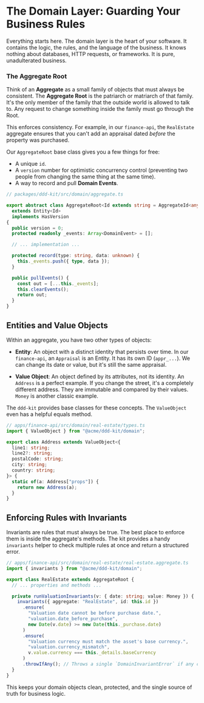 # The Domain Layer: Guarding Your Business Rules

Everything starts here. The domain layer is the heart of your software. It contains the logic, the rules, and the language of the business. It knows nothing about databases, HTTP requests, or frameworks. It is pure, unadulterated business.

### The Aggregate Root

Think of an **Aggregate** as a small family of objects that must always be consistent. The **Aggregate Root** is the patriarch or matriarch of that family. It's the only member of the family that the outside world is allowed to talk to. Any request to change something inside the family must go through the Root.

This enforces consistency. For example, in our `finance-api`, the `RealEstate` aggregate ensures that you can't add an appraisal dated *before* the property was purchased.

Our `AggregateRoot` base class gives you a few things for free:
* A unique `id`.
* A `version` number for optimistic concurrency control (preventing two people from changing the same thing at the same time).
* A way to record and pull **Domain Events**.

```typescript
// packages/ddd-kit/src/domain/aggregate.ts

export abstract class AggregateRoot<Id extends string = AggregateId<any>>
  extends Entity<Id>
  implements HasVersion
{
  public version = 0;
  protected readonly _events: Array<DomainEvent> = [];

  // ... implementation ...

  protected record(type: string, data: unknown) {
    this._events.push({ type, data });
  }

  public pullEvents() {
    const out = [...this._events];
    this.clearEvents();
    return out;
  }
}
```

## Entities and Value Objects

Within an aggregate, you have two other types of objects:

- **Entity**: An object with a distinct identity that persists over time. In our `finance-api`, an `Appraisal` is an Entity. It has its own ID (`appr_...`). We can change its date or value, but it's still the same appraisal.

- **Value Object**: An object defined by its attributes, not its identity. An `Address` is a perfect example. If you change the street, it's a completely different address. They are immutable and compared by their values. `Money` is another classic example.

The `ddd-kit` provides base classes for these concepts. The `ValueObject` even has a helpful equals method.

```typescript
// apps/finance-api/src/domain/real-estate/types.ts
import { ValueObject } from "@acme/ddd-kit/domain";

export class Address extends ValueObject<{
  line1: string;
  line2?: string;
  postalCode: string;
  city: string;
  country: string;
}> {
  static of(a: Address["props"]) {
    return new Address(a);
  }
}
```

## Enforcing Rules with Invariants

Invariants are rules that must always be true. The best place to enforce them is inside the aggregate's methods. The kit provides a handy `invariants` helper to check multiple rules at once and return a structured error.

```typescript
// apps/finance-api/src/domain/real-estate/real-estate.aggregate.ts
import { invariants } from "@acme/ddd-kit/domain";

export class RealEstate extends AggregateRoot {
  // ... properties and methods ...

  private runValuationInvariants(v: { date: string; value: Money }) {
    invariants({ aggregate: "RealEstate", id: this.id })
      .ensure(
        "Valuation date cannot be before purchase date.",
        "valuation.date_before_purchase",
        new Date(v.date) >= new Date(this._purchase.date)
      )
      .ensure(
        "Valuation currency must match the asset's base currency.",
        "valuation.currency_mismatch",
        v.value.currency === this._details.baseCurrency
      )
      .throwIfAny(); // Throws a single `DomainInvariantError` if any check fails
  }
}
```

This keeps your domain objects clean, protected, and the single source of truth for business logic.
